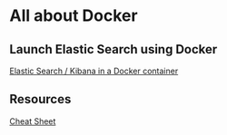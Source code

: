 # All about Docker

## Launch Elastic Search using Docker

[Elastic Search / Kibana in a Docker container](/doc/Elastic-Search-setup.md)

## Resources

[Cheat Sheet](https://github.com/wsargent/docker-cheat-sheet)
